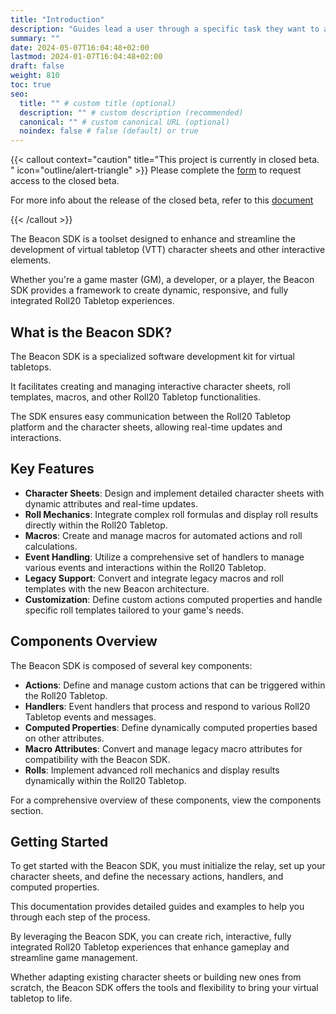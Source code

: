 ```yaml
---
title: "Introduction"
description: "Guides lead a user through a specific task they want to accomplish, often with a sequence of steps."
summary: ""
date: 2024-05-07T16:04:48+02:00
lastmod: 2024-01-07T16:04:48+02:00
draft: false
weight: 810
toc: true
seo:
  title: "" # custom title (optional)
  description: "" # custom description (recommended)
  canonical: "" # custom canonical URL (optional)
  noindex: false # false (default) or true
---
```

{{< callout context="caution" title="This project is currently in closed beta. " icon="outline/alert-triangle"  >}}
Please complete the [form](https://forms.gle/XXnj1SbfmYnUq8Hu9) to request access to the closed beta.

For more info about the release of the closed beta, refer to this [document](
https://docs.google.com/document/d/1lVXp2TKb5gof-6hXvjWgQ7Zo09LZlorBoyjv5un8IeU/edit?usp=sharing)

{{< /callout >}}

The Beacon SDK is a toolset designed to enhance and streamline the development of virtual tabletop (VTT) character sheets and other interactive elements.
 
Whether you're a game master (GM), a developer, or a player, the Beacon SDK provides a framework to create dynamic, responsive, and fully integrated Roll20 Tabletop experiences.

## What is the Beacon SDK?

The Beacon SDK is a specialized software development kit for virtual tabletops.

It facilitates creating and managing interactive character sheets, roll templates, macros, and other Roll20 Tabletop functionalities.

The SDK ensures easy communication between the Roll20 Tabletop platform and the character sheets, allowing real-time updates and interactions.

## Key Features

- **Character Sheets**: Design and implement detailed character sheets with dynamic attributes and real-time updates.
- **Roll Mechanics**: Integrate complex roll formulas and display roll results directly within the Roll20 Tabletop.
- **Macros**: Create and manage macros for automated actions and roll calculations.
- **Event Handling**: Utilize a comprehensive set of handlers to manage various events and interactions within the Roll20 Tabletop.
- **Legacy Support**: Convert and integrate legacy macros and roll templates with the new Beacon architecture.
- **Customization**: Define custom actions computed properties and handle specific roll templates tailored to your game's needs.

## Components Overview

The Beacon SDK is composed of several key components:

- **Actions**: Define and manage custom actions that can be triggered within the Roll20 Tabletop.
- **Handlers**: Event handlers that process and respond to various Roll20 Tabletop events and messages.
- **Computed Properties**: Define dynamically computed properties based on other attributes.
- **Macro Attributes**: Convert and manage legacy macro attributes for compatibility with the Beacon SDK.
- **Rolls**: Implement advanced roll mechanics and display results dynamically within the Roll20 Tabletop.

For a comprehensive overview of these components, view the components section.

## Getting Started

To get started with the Beacon SDK, you must initialize the relay, set up your character sheets, and define the necessary actions, handlers, and computed properties.

This documentation provides detailed guides and examples to help you through each step of the process.

By leveraging the Beacon SDK, you can create rich, interactive, fully integrated Roll20 Tabletop experiences that enhance gameplay and streamline game management.

Whether adapting existing character sheets or building new ones from scratch, the Beacon SDK offers the tools and flexibility to bring your virtual tabletop to life.